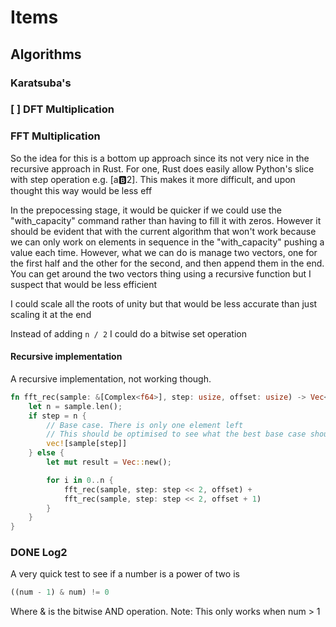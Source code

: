 # Items
## Algorithms 
### Karatsuba's
### [ ] DFT Multiplication 
### FFT Multiplication 
So the idea for this is a bottom up approach since its not very nice in the
recursive approach in Rust. For one, Rust does easily allow Python's slice 
with step operation e.g. [a:b:2]. This makes it more difficult, and upon 
thought this way would be less eff

In the prepocessing stage, it would be quicker if we could use the "with_capacity" 
command rather than having to fill it with zeros. However it should be evident that
with the current algorithm that won't work because we can only work on elements in
sequence in the "with_capacity" pushing a value each time. However, what we can do
is manage two vectors, one for the first half and the other for the second, and then
append them in the end. You can get around the two vectors thing using a recursive
function but I suspect that would be less efficient

I could scale all the roots of unity but that would be less accurate than just
scaling it at the end

Instead of adding `n / 2` I could do a bitwise set operation
#### Recursive implementation
A recursive implementation, not working though. 
```rust
fn fft_rec(sample: &[Complex<f64>], step: usize, offset: usize) -> Vec<Complex<f64>> {
    let n = sample.len();
    if step = n {
        // Base case. There is only one element left
        // This should be optimised to see what the best base case should be
        vec![sample[step]]
    } else {
        let mut result = Vec::new();

        for i in 0..n {
            fft_rec(sample, step: step << 2, offset) + 
            fft_rec(sample, step: step << 2, offset + 1)
        }
    }
}
```
### DONE Log2
A very quick test to see if a number is a power of two is
```rust
((num - 1) & num) != 0
```
Where & is the bitwise AND operation.
Note: This only works when num > 1